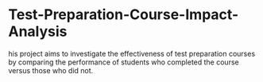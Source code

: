# Test-Preparation-Course-Impact-Analysis
his project aims to investigate the effectiveness of test preparation courses by comparing the performance of students who completed the course versus those who did not.
